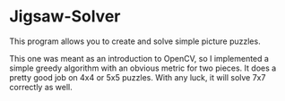 # Jigsaw-Solver

This program allows you to create and solve simple picture puzzles. 

This one was meant as an introduction to OpenCV, so I implemented a simple greedy algorithm with an obvious metric for two pieces. It does a pretty good job on 4x4 or 5x5 puzzles. With any luck, it will solve 7x7 correctly as well.

